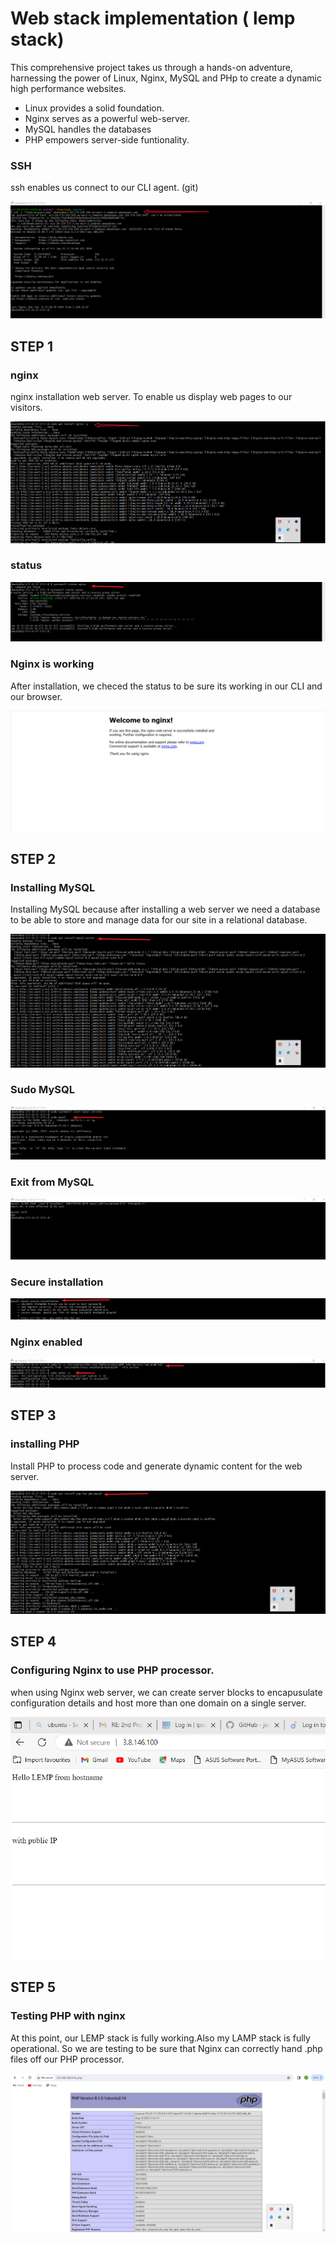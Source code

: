 # Web stack implementation ( lemp stack)
This comprehensive project takes us through a hands-on adventure, harnessing the power of Linux, Nginx, MySQL and PHp to create a dynamic high performance websites.
- Linux provides a solid foundation.
- Nginx serves as a powerful web-server.
- MySQL handles the databases
- PHP empowers server-side funtionality.

### SSH
ssh enables us connect to our CLI agent. (git)

![ssh](./img/1.%20ssh.png)

## STEP 1
### nginx

nginx installation web server. To enable us display web pages to our visitors.

![nginx](./img/2.%20install-nginx.png)


### status

![status-check](./img/3.%20status.png)

### Nginx is working

After installation, we checed the status to be sure its working in our CLI and our browser.

![nginx-is-working](./img/4.%20nginx-web.png)

## STEP 2
### Installing MySQL

Installing MySQL because after installing a web server we need a database to be able to store and manage data for our site in a relational database.

![mysql](./img/5.%20mysql.png)

### Sudo MySQL

![sudo](./img/6.%20sudo-mysql.png)

### Exit from MySQL

![exit](./img/7.%20exit.png)

### Secure installation

![secure](./img/8.%20installation.png)

### Nginx enabled

![nginx-enabled](./img/9.%20nginx-enabled.png)

## STEP 3
### installing PHP

Install PHP to process code and generate dynamic content for the web server.

![php](./img/9.%20php.png)

## STEP 4
### Configuring Nginx to use PHP processor.

when using Nginx web server, we can create server blocks to encapusulate configuration details and host more than one domain on a single server.

![lemp](./img/10.%20nginx-is-working.png)

## STEP 5
### Testing PHP with nginx

At this point, our LEMP stack is fully working.Also my LAMP stack is fully operational. So we are testing to be sure that Nginx can correctly hand .php files off our PHP processor.

![web](./img/10.%20web.png)
